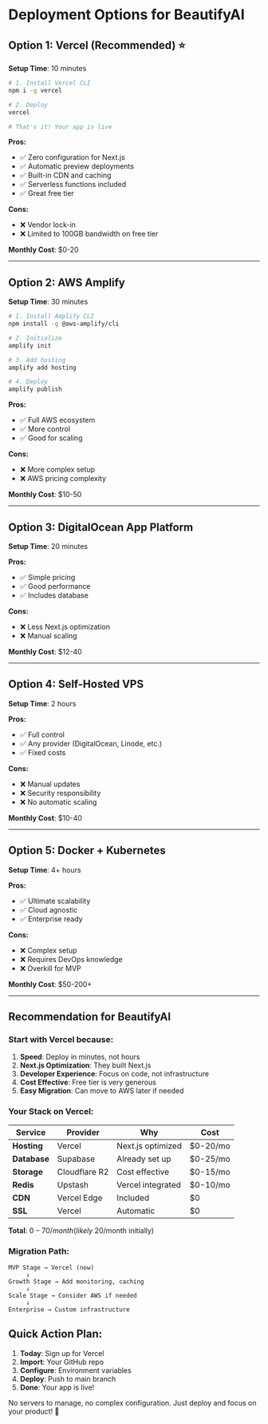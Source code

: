 # Deployment Options for BeautifyAI

## Option 1: Vercel (Recommended) ⭐

**Setup Time**: 10 minutes

```bash
# 1. Install Vercel CLI
npm i -g vercel

# 2. Deploy
vercel

# That's it! Your app is live
```

**Pros:**
- ✅ Zero configuration for Next.js
- ✅ Automatic preview deployments
- ✅ Built-in CDN and caching
- ✅ Serverless functions included
- ✅ Great free tier

**Cons:**
- ❌ Vendor lock-in
- ❌ Limited to 100GB bandwidth on free tier

**Monthly Cost**: $0-20

---

## Option 2: AWS Amplify

**Setup Time**: 30 minutes

```bash
# 1. Install Amplify CLI
npm install -g @aws-amplify/cli

# 2. Initialize
amplify init

# 3. Add hosting
amplify add hosting

# 4. Deploy
amplify publish
```

**Pros:**
- ✅ Full AWS ecosystem
- ✅ More control
- ✅ Good for scaling

**Cons:**
- ❌ More complex setup
- ❌ AWS pricing complexity

**Monthly Cost**: $10-50

---

## Option 3: DigitalOcean App Platform

**Setup Time**: 20 minutes

**Pros:**
- ✅ Simple pricing
- ✅ Good performance
- ✅ Includes database

**Cons:**
- ❌ Less Next.js optimization
- ❌ Manual scaling

**Monthly Cost**: $12-40

---

## Option 4: Self-Hosted VPS

**Setup Time**: 2 hours

**Pros:**
- ✅ Full control
- ✅ Any provider (DigitalOcean, Linode, etc.)
- ✅ Fixed costs

**Cons:**
- ❌ Manual updates
- ❌ Security responsibility
- ❌ No automatic scaling

**Monthly Cost**: $10-40

---

## Option 5: Docker + Kubernetes

**Setup Time**: 4+ hours

**Pros:**
- ✅ Ultimate scalability
- ✅ Cloud agnostic
- ✅ Enterprise ready

**Cons:**
- ❌ Complex setup
- ❌ Requires DevOps knowledge
- ❌ Overkill for MVP

**Monthly Cost**: $50-200+

---

## Recommendation for BeautifyAI

### Start with Vercel because:

1. **Speed**: Deploy in minutes, not hours
2. **Next.js Optimization**: They built Next.js
3. **Developer Experience**: Focus on code, not infrastructure
4. **Cost Effective**: Free tier is very generous
5. **Easy Migration**: Can move to AWS later if needed

### Your Stack on Vercel:

| Service | Provider | Why | Cost |
|---------|----------|-----|------|
| **Hosting** | Vercel | Next.js optimized | $0-20/mo |
| **Database** | Supabase | Already set up | $0-25/mo |
| **Storage** | Cloudflare R2 | Cost effective | $0-15/mo |
| **Redis** | Upstash | Vercel integrated | $0-10/mo |
| **CDN** | Vercel Edge | Included | $0 |
| **SSL** | Vercel | Automatic | $0 |

**Total**: $0-70/month (likely ~$20/month initially)

### Migration Path:

```
MVP Stage → Vercel (now)
     ↓
Growth Stage → Add monitoring, caching
     ↓
Scale Stage → Consider AWS if needed
     ↓
Enterprise → Custom infrastructure
```

## Quick Action Plan:

1. **Today**: Sign up for Vercel
2. **Import**: Your GitHub repo
3. **Configure**: Environment variables
4. **Deploy**: Push to main branch
5. **Done**: Your app is live!

No servers to manage, no complex configuration. Just deploy and focus on your product! 🚀